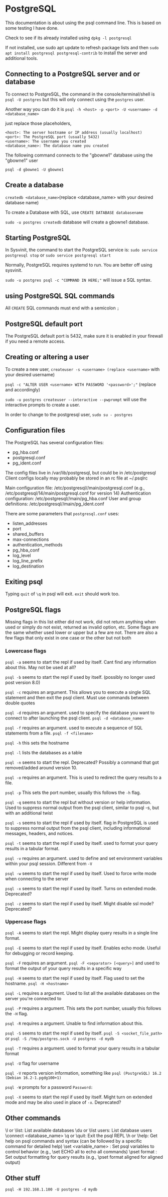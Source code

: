 # PostgreSQL

This documentation is about using the psql command line.  This is based on some testing I have done.

Check to see if its already installed using `dpkg -l postgresql`

If not installed, use sudo apt update to refresh package lists and then `sudo apt install postgresql postgresql-contrib` to install the server and additional tools.

## Connecting to a PostgreSQL server and or database

To connect to PostgreSQL, the command in the console/terminal/shell is `psql -U postgres` but this will only connect using the `postgres` user.

Another way you can do it is `psql -h <host> -p <port> -U <username> -d <database_name>`

just replace those placeholders,

    <host>: The server hostname or IP address (usually localhost)
    <port>: The PostgreSQL port (usually 5432)
    <username>: The username you created
    <database_name>: The database name you created

The following command connects to the "gbowne1" database using the "gbowne1" user

`psql -d gbowne1 -U gbowne1`

## Create a database

`createdb <database_name>`(replace <database_name> with your desired database name)

To create a Database with SQL, use `CREATE DATABASE databasename`

`sudo -u postgres createdb` database will create a gbowne1 database.

## Starting PostgreSQL

In Sysvinit, the command to start the PostgreSQL service is: `sudo service postgresql stop` or `sudo service postgresql start`

Normally, PostgreSQL requires systemd to run.  You are better off using sysvinit.

`sudo -u postgres psql -c "COMMAND IN HERE;"`  will issue a SQL syntax.

## using PostgreSQL SQL commands

All `CREATE` SQL commands must end with a semicolon `;`

## PostgreSQL default port

The PostgreSQL default port is 5432, make sure it is enabled in your firewall if you need a remote access.

## Creating or altering a user

To create a new user, `createuser -s <username> (replace <username>` with your desired username)

`psql -c "ALTER USER <username> WITH PASSWORD '<password>';"` (replace <username> and <password> accordingly)

`sudo -u postgres createuser --interactive --pwprompt` will use the interactive prompts to create a user.

In order to change to the postgresql user, `sudo su - postgres`

## Configuration files

The PostgreSQL has several configuration files:

- pg_hba.conf
- postgresql.conf
- pg_ident.conf

The config files live in /var/lib/postgresql, but could be in /etc/postgresql
Client configs locally may probably be stored in an rc file at ~/.psqlrc

Main configuration file: /etc/postgresql/<version>/main/postgresql.conf (e.g., /etc/postgresql/14/main/postgresql.conf for version 14)
Authentication configuration: /etc/postgresql/<version>/main/pg_hba.conf
User and group definitions: /etc/postgresql/<version>/main/pg_ident.conf

There are some parameters that `postgresql.conf` uses:

- listen_addresses
- port
- shared_buffers
- max-connections
- authentication_methods
- pg_hba_conf
- log_level
- log_line_prefix
- log_destination

## Exiting psql

Typing `quit` of `\q` in psql will exit. `exit` should work too.

## PostgreSQL flags

Missing flags in this list either did not work, did not return anything when used or simply do not exist, returned as invalid option, etc.
Some flags are the same whether used lower or upper but a few are not.  There are also a few flags that only exist in one case or the other but not both

### Lowercase flags

`psql -a` seems to start the repl if used by itself. Cant find any information about this. May not be used at all?

`psql -b` seems to start the repl if used by itself. (possibly no longer used post version 8.0)

`psql -c` requires an argument. This allows you to execute a single SQL statement and then exit the psql client. Must use commands between double quotes

`psql -d` requires an argument. used to specify the  database you want to connect to after launching the psql client. `psql -d <database_name>`

`psql -f` requires an argument. used to execute a sequence of SQL statements from a file. `psql -f <filename>`

`psql -h` this sets the hostname

`psql -l` lists the databases as a table

`psql -n` seems to start the repl. Deprecated? Possibly a command that got removed/added around version 10.

`psql -o` requires an argument. This is used to redirect the query results to a file.

`psql -p` This sets the port number, usually this follows the `-h` flag.

`psql -q` seems to start the repl but without version or help information. Used to suppress normal output from the psql client, similar to psql -s, but with an  additional twist

`psql -s` seems to start the repl if used by itself.  flag in PostgreSQL is used to suppress normal output from the psql client, including informational messages, headers, and notices.

`psql -t` seems to start the repl if used by itself. used to format your query results in a tabular format.

`psql -v` requires an argument. used to define and set environment variables within your psql session. Different from `-V`

`psql -w` seems to start the repl if used by itself. Used to force write mode when connecting to the server

`psql -x` seems to start the repl if used by itself. Turns on extended mode. Deprecated?

`psql -z` seems to start the repl if used by itself.  Might disable ssl mode? Deprecated?

### Uppercase flags

`psql -A` seems to start the repl.  Might display query results in a single line format.

`psql -E` seems to start the repl if used by itself. Enables echo mode. Useful for debugging or record keeping.

`psql -F` requires an argument. `psql -F <separator> [<query>]` and used to format the output of your query results in a specific way

`psql -H` seems to start the repl if used by itself.  Flag used to set the hostname. `psql -H <hostname>`

`psql -L` requires a argument. Used to list all the available databases on the server you're connected to

`psql -P` requires a argument. This sets the port number, usually this follows the `-H` flag.

`psql -R` requires a argument. Unable to find information about this.

`psql -S` seems to start the repl if used by itself. `psql -S <socket_file_path>` or `psql -S /tmp/postgres.sock -U postgres -d mydb`

`psql -T` requires a argument. used to format your query results in a tabular format

`psql -U` flag for username

`psql -V` reports version information, something like `psql (PostgreSQL) 16.2 (Debian 16.2-1.pgdg100+1)`

`psql -W` prompts for a password `Password:`

`psql -X` seems to start the repl if used by itself. Might turn on extended mode and may be also used in place of `-x`. Deprecated?

## Other commands

\l or \list: List available databases
\du or \list users: List database users
\connect <database_name>
\q or \quit: Exit the psql REPL
\h or \help: Get help on psql commands and syntax (can be followed by a specific command for detailed help)
\set <variable_name> <value>: Set psql variables to control behavior (e.g., \set ECHO all to echo all commands)
\pset format <format>: Set output formatting for query results (e.g., \pset format aligned for aligned output)

## Other stuff

`psql -H 192.168.1.100 -U postgres -d mydb`
